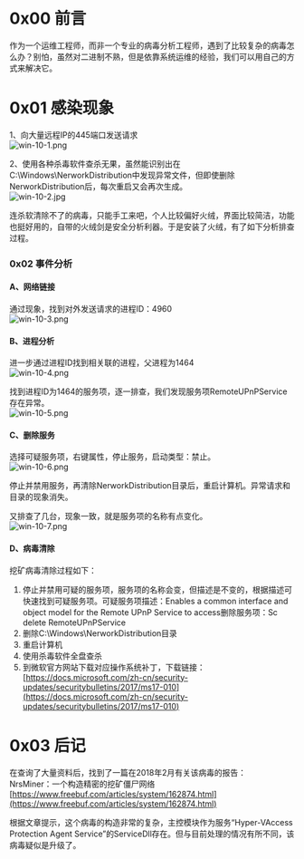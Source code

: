 
# 0x00 前言
作为一个运维工程师，而非一个专业的病毒分析工程师，遇到了比较复杂的病毒怎么办？别怕，虽然对二进制不熟，但是依靠系统运维的经验，我们可以用自己的方式来解决它。


# 0x01 感染现象
1、向大量远程IP的445端口发送请求<br />![win-10-1.png](/_img\05-应急响应/1656919990267-89b96a6f-5347-4007-81d7-63a752b5e580.png)

2、使用各种杀毒软件查杀无果，虽然能识别出在C:\Windows\NerworkDistribution中发现异常文件，但即使删除NerworkDistribution后，每次重启又会再次生成。<br />![win-10-2.jpg](/_img\05-应急响应/1656919996876-4b960548-d586-4da6-8da7-8b72ff703f8a.jpeg)

连杀软清除不了的病毒，只能手工来吧，个人比较偏好火绒，界面比较简洁，功能也挺好用的，自带的火绒剑是安全分析利器。于是安装了火绒，有了如下分析排查过程。


### 0x02 事件分析

#### A、网络链接
通过现象，找到对外发送请求的进程ID：4960<br />![win-10-3.png](/_img\05-应急响应/1656920011966-1c2b851c-0ced-4a72-a897-3c9c5eb6fb8d.png)


#### B、进程分析
进一步通过进程ID找到相关联的进程，父进程为1464<br />![win-10-4.png](/_img\05-应急响应/1656920019234-a399b187-0f43-4052-8044-021196b795d4.png)

找到进程ID为1464的服务项，逐一排查，我们发现服务项RemoteUPnPService存在异常。<br />![win-10-5.png](/_img\05-应急响应/1656920026276-22cb2eed-7732-40e8-832b-2f150d9a82a3.png)


#### C、删除服务
选择可疑服务项，右键属性，停止服务，启动类型：禁止。<br />![win-10-6.png](/_img\05-应急响应/1656920032754-0e13ac23-55e0-4a61-9e3e-ada2ee5c766d.png)

停止并禁用服务，再清除NerworkDistribution目录后，重启计算机。异常请求和目录的现象消失。

又排查了几台，现象一致，就是服务项的名称有点变化。<br />![win-10-7.png](/_img\05-应急响应/1656920041227-2c5d36d2-fa4f-459d-89ab-e17409267891.png)


#### D、病毒清除
挖矿病毒清除过程如下：

1. 停止并禁用可疑的服务项，服务项的名称会变，但描述是不变的，根据描述可快速找到可疑服务项。可疑服务项描述：Enables a common interface and object model for the Remote UPnP Service to access删除服务项：Sc delete RemoteUPnPService
2. 删除C:\Windows\NerworkDistribution目录
3. 重启计算机
4. 使用杀毒软件全盘查杀
5. 到微软官方网站下载对应操作系统补丁，下载链接：[https://docs.microsoft.com/zh-cn/security-updates/securitybulletins/2017/ms17-010](https://docs.microsoft.com/zh-cn/security-updates/securitybulletins/2017/ms17-010)


# 0x03 后记
在查询了大量资料后，找到了一篇在2018年2月有关该病毒的报告：<br />NrsMiner：一个构造精密的挖矿僵尸网络<br />[https://www.freebuf.com/articles/system/162874.html](https://www.freebuf.com/articles/system/162874.html)

根据文章提示，这个病毒的构造非常的复杂，主控模块作为服务“Hyper-VAccess Protection Agent Service”的ServiceDll存在。但与目前处理的情况有所不同，该病毒疑似是升级了。

